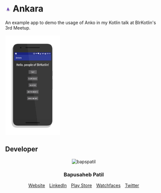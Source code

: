 # <img src="./design/app_logo.png" width="3.5%" height="3.5%"> Ankara

An example app to demo the usage of Anko in my Kotlin talk at BlrKotlin's 3rd Meetup.
</br></br>
<img src="./screenshots/screen0.png" width="35%">
</br>
## Developer
<center><img src="https://raw.githubusercontent.com/bapspatil/bapspatil.github.io/master/bapspatil.png" alt="bapspatil" align="center"
                        width="30%">
<h3>Bapusaheb Patil</h3></center>
<center>
<a href="https://bapspatil.com">Website</a>&emsp;<a href="https://linkedin.com/in/bapspatil">LinkedIn</a>&emsp;<a href="https://bit.do/bapsapps">Play Store</a>&emsp;<a href="https://bit.do/bapswat">Watchfaces</a>&emsp;<a href="https://twitter.com/baps_patil">Twitter</a>